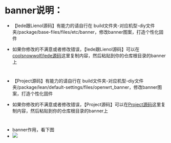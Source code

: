 # banner说明：
- 【lede跟Lienol源码】有能力的请自行在 build文件夹-对应机型-diy文件夹/package/base-files/files/etc/banner，修改banner图案，打造个性化固件

- 如果你修改的不满意或者修改错误，【lede跟Lienol源码】可以在[coolsnowwolf/lede源码](https://github.com/coolsnowwolf/lede/blob/master/package/base-files/files/etc/banner)这里复制内容，然后粘贴到你的仓库根目录的banner上
#
#
- 【Project源码】有能力的请自行在 build文件夹-对应机型-diy文件夹/package/lean/default-settings/files/openwrt_banner，修改banner图案，打造个性化固件

- 如果你修改的不满意或者修改错误，【Project源码】可以在[Project源码](https://github.com/project-openwrt/openwrt/blob/openwrt-18.06/package/lean/default-settings/files/openwrt_banner)这里复制内容，然后粘贴到你的仓库根目录的banner上

#
#
- banner作用，看下图
- <img src="https://github.com/danshui-git/shuoming/blob/master/doc/banner.png" />
